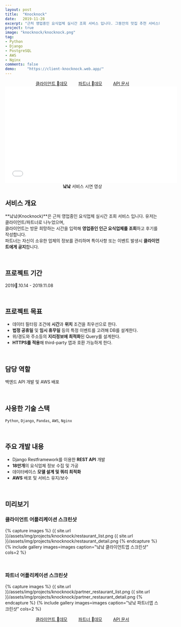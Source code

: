 ```yaml
---
layout: post
title:  "Knocknock"
date:   2019-11-28
excerpt: "근처 영업중인 요식업체 실시간 조회 서비스 입니다. 그동안의 맛집 추천 서비스와는 다르게 '낰낰'은 지금 당장 열려있는 음식점과 카페를 보여줍니다."
project: true
image: "knocknock/knocknock.png"
tag:
- Python
- Django
- PostgreSQL
- AWS
- Nginx
comments: false
demo:     "https://client-knocknock.web.app/"
---
```


<center>
    <a href="https://client-knocknock.web.app/" class="btn" target="_sub" style="margin-bottom:2rem;">클라이언트 데모</a>
    <a href="https://partner-knocknock.web.app/" class="btn" target="_sub" style="margin-bottom:2rem;margin-left:2rem;">파트너 데모</a>
    <a href="https://getick.xyz/" class="btn" target="_sub" style="margin-bottom:2rem;margin-left:2rem;">API 문서</a>
</center>


<iframe width="560" height="315" src="//www.youtube.com/embed/QkY_2X8F-Jc" frameborder="0"></iframe>

<center><b>낰낰</b> 서비스 시연 영상</center>
     
## 서비스 개요
**낰낰(Knocknock)**은 근처 영업중인 요식업체 실시간 조회 서비스 입니다. 유저는 클라이언트/파트너로 나누었으며,<br>
클라이언트는 방문 희망하는 시간을 입력해 **영업중인 인근 요식업체를 조회**하고 후기를 작성합니다.<br>
파트너는 자신이 소유한 업체의 정보를 관리하며 특이사항 또는 이벤트 발생시 **클라이언트에게 공지**합니다.

<br>

## 프로젝트 기간
2019.10.14 - 2019.11.08

<br>

## 프로젝트 목표
* 데이터 필터링 조건에 **시간**과 **위치** 조건을 최우선으로 한다.
* **법정 공휴일** 및 **임시 휴무일** 등의 특정 이벤트를 고려해 DB를 설계한다.
* 위/경도와 주소등의 **지리정보에 최적화**된 Query를 설계한다.
* **HTTPS를 적용**해 third-party 앱과 호환 가능하게 한다.

<br>

## 담당 역할
백엔드 API 개발 및 AWS 배포

<br>

## 사용한 기술 스택
`Python`, `Django`, `Pandas`, `AWS`, `Nginx`

<br>

## 주요 개발 내용
* Django Restframework를 이용한 **REST API** 개발
* **18만개**의 요식업체 정보 수집 및 가공
* 데이터베이스 **모델 설계 및 쿼리 최적화**
* **AWS** 배포 및 서비스 유지/보수

<br>

## 미리보기
### 클라이언트 어플리케이션 스크린샷
{% capture images %}
    {{ site.url }}/assets/img/projects/knocknock/restaurant_list.png
    {{ site.url }}/assets/img/projects/knocknock/restaurant_detail.png
{% endcapture %}
{% include gallery images=images caption="낰낰 클라이언트앱 스크린샷" cols=2 %}

<br>

### 파트너 어플리케이션 스크린샷
{% capture images %}
    {{ site.url }}/assets/img/projects/knocknock/partner_restaurant_list.png
    {{ site.url }}/assets/img/projects/knocknock/partner_restaurant_detail.png
{% endcapture %}
{% include gallery images=images caption="낰낰 파트너앱 스크린샷" cols=2 %}

<center>
    <a href="https://client-knocknock.web.app/" class="btn" style="margon-top:3rem;margin-bottom:2rem;">클라이언트 데모</a>
    <a href="https://partner-knocknock.web.app/" class="btn" style="margon-top:3rem;margin-bottom:2rem;margin-left:2rem;">파트너 데모</a>
    <a href="https://getick.xyz/" class="btn" style="margon-top:3rem;margin-bottom:2rem;margin-left:2rem;">API 문서</a>
</center>